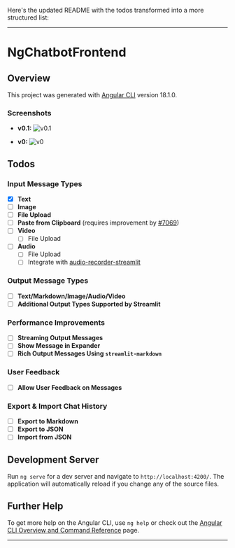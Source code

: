 Here's the updated README with the todos transformed into a more structured list:

---

# NgChatbotFrontend

## Overview

This project was generated with [Angular CLI](https://github.com/angular/angular-cli) version 18.1.0.

### Screenshots
- **v0.1:**
  ![v0.1](https://github.com/user-attachments/assets/3b622478-15b3-46ac-895c-9c8f1c309818)

- **v0:**
  ![v0](https://github.com/user-attachments/assets/089c5524-cd9c-4252-afb0-ab46c24c3080)

## Todos

### Input Message Types
- [x] **Text**
- [ ] **Image**
- [ ] **File Upload**
- [ ] **Paste from Clipboard** (requires improvement by [#7069](https://github.com/streamlit/streamlit/issues/7069))
- [ ] **Video**
  - [ ] File Upload
- [ ] **Audio**
  - [ ] File Upload
  - [ ] Integrate with [audio-recorder-streamlit](https://github.com/stefanrmmr/Audio-Recorder-Streamlit)

### Output Message Types
- [ ] **Text/Markdown/Image/Audio/Video**
- [ ] **Additional Output Types Supported by Streamlit**

### Performance Improvements
- [ ] **Streaming Output Messages**
- [ ] **Show Message in Expander**
- [ ] **Rich Output Messages Using `streamlit-markdown`**

### User Feedback
- [ ] **Allow User Feedback on Messages**

### Export & Import Chat History
- [ ] **Export to Markdown**
- [ ] **Export to JSON**
- [ ] **Import from JSON**

## Development Server

Run `ng serve` for a dev server and navigate to `http://localhost:4200/`. The application will automatically reload if you change any of the source files.

## Further Help

To get more help on the Angular CLI, use `ng help` or check out the [Angular CLI Overview and Command Reference](https://angular.dev/tools/cli) page.

---
